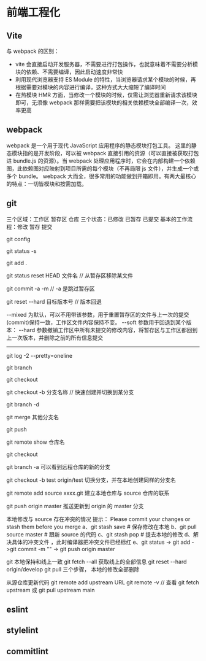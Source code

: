 # 前端工程化

## Vite

与 webpack 的区别：

- vite 会直接启动开发服务器，不需要进行打包操作，也就意味着不需要分析模块的依赖、不需要编译，因此启动速度非常快
- 利用现代浏览器支持 ES Module 的特性，当浏览器请求某个模块的时候，再根据需要对模块的内容进行编译，这种方式大大缩短了编译时间
- 在热模块 HMR 方面，当修改一个模块的时候，仅需让浏览器重新请求该模块即可，无须像 webpack 那样需要把该模块的相关依赖模块全部编译一次，效率更高

## webpack

webpack 是一个用于现代 JavaScript 应用程序的静态模块打包工具。
这里的静态模块指的是开发阶段，可以被 webpack 直接引用的资源（可以直接被获取打包进 bundle.js 的资源）。当 webpack 处理应用程序时，它会在内部构建一个依赖图，此依赖图对应映射到项目所需的每个模块（不再局限 js 文件），并生成一个或多个 bundle。
webpack 大而全，很多常用的功能做到开箱即用。有两大最核心的特点：一切皆模块和按需加载。

## git

三个区域：工作区 暂存区 仓库
三个状态：已修改 已暂存 已提交
基本的工作流程：修改 暂存 提交

git config

git status -s

git add .

git status reset HEAD 文件名 // 从暂存区移除某文件

git commit -a -m // -a 是跳过暂存区

git reset --hard 目标版本号 // 版本回退

--mixed 为默认，可以不用带该参数，用于重置暂存区的文件与上一次的提交(commit)保持一致，工作区文件内容保持不变。
--soft 参数用于回退到某个版本：
--hard 参数撤销工作区中所有未提交的修改内容，将暂存区与工作区都回到上一次版本，并删除之前的所有信息提交

---

git log -2 --pretty=oneline

git branch

git checkout

git checkout -b 分支名称 // 快速创建并切换到某分支

git branch -d

git merge 其他分支名

git push

git remote show 仓库名

git checkout

git branch -a 可以看到远程仓库的新的分支

git checkout -b test origin/test 切换分支，并在本地创建同样的分支名

git remote add source xxxx.git 建立本地仓库与 source 仓库的联系

git push origin master 推送更新到 origin 的 master 分支

本地修改与 source 存在冲突的情况 提示： Please commit your changes or stash them before you merge
a、git stash save # 保存修改在本地
b、git pull source master # 跟新 source 的代码
c、git stash pop # 提去本地的修改
d、解决具体的冲突文件 ，此时编译器把冲突文件已经标红
e、git status -> git add ->git commit -m "" -> git push origin master

git 本地保持和线上一致
git fetch --all 获取线上的全部信息
git reset --hard origin/develop
git pull 三个步骤， 本地的修改全部删除

从源仓库更新代码
git remote add upstream URL
git remote -v // 查看
git fetch upstream 或 git pull upstream main

## eslint

## stylelint

## commitlint
